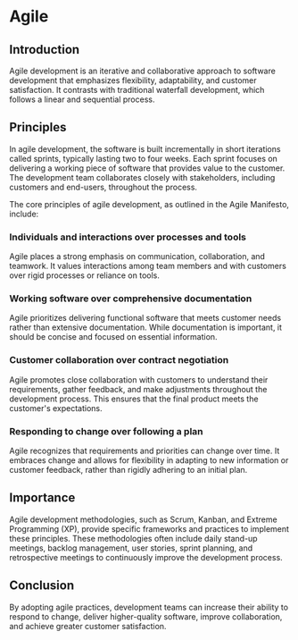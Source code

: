 # Agile

## Introduction

Agile development is an iterative and collaborative approach to software development that emphasizes flexibility, adaptability, and customer satisfaction. It contrasts with traditional waterfall development, which follows a linear and sequential process.

## Principles

In agile development, the software is built incrementally in short iterations called sprints, typically lasting two to four weeks. Each sprint focuses on delivering a working piece of software that provides value to the customer. The development team collaborates closely with stakeholders, including customers and end-users, throughout the process.

The core principles of agile development, as outlined in the Agile Manifesto, include:

### Individuals and interactions over processes and tools

Agile places a strong emphasis on communication, collaboration, and teamwork. It values interactions among team members and with customers over rigid processes or reliance on tools.

### Working software over comprehensive documentation

Agile prioritizes delivering functional software that meets customer needs rather than extensive documentation. While documentation is important, it should be concise and focused on essential information.

### Customer collaboration over contract negotiation

Agile promotes close collaboration with customers to understand their requirements, gather feedback, and make adjustments throughout the development process. This ensures that the final product meets the customer's expectations.

### Responding to change over following a plan

Agile recognizes that requirements and priorities can change over time. It embraces change and allows for flexibility in adapting to new information or customer feedback, rather than rigidly adhering to an initial plan.

## Importance

Agile development methodologies, such as Scrum, Kanban, and Extreme Programming (XP), provide specific frameworks and practices to implement these principles. These methodologies often include daily stand-up meetings, backlog management, user stories, sprint planning, and retrospective meetings to continuously improve the development process.

## Conclusion

By adopting agile practices, development teams can increase their ability to respond to change, deliver higher-quality software, improve collaboration, and achieve greater customer satisfaction.
